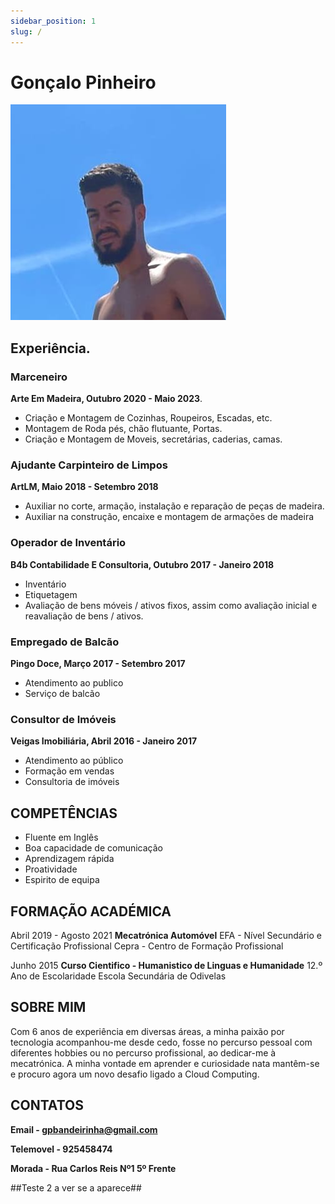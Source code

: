 ```yaml
---
sidebar_position: 1
slug: /
---
```


# Gonçalo Pinheiro 


![Alt text](<../static/img/foto gp 2.jpg>)

## Experiência.


### Marceneiro 

**Arte Em Madeira, Outubro 2020 - Maio 2023**.
- Criação e Montagem de Cozinhas, Roupeiros,
Escadas, etc.
- Montagem de Roda pés, chão flutuante, Portas.
- Criação e Montagem de Moveis, secretárias,
caderias, camas.

### Ajudante Carpinteiro de Limpos

**ArtLM, Maio 2018 - Setembro 2018** 
- Auxiliar no corte, armação, instalação e
reparação de peças de madeira.
- Auxiliar na construção, encaixe e montagem de
armações de madeira

### Operador de Inventário

**B4b Contabilidade E Consultoria, Outubro 2017 - Janeiro 2018**

- Inventário
- Etiquetagem
- Avaliação de bens móveis / ativos fixos, assim
como avaliação inicial e reavaliação de bens /
ativos.

### Empregado de Balcão

**Pingo Doce, Março 2017 - Setembro 2017**

- Atendimento ao publico
- Serviço de balcão

### Consultor de Imóveis

**Veigas Imobiliária, Abril 2016 - Janeiro 2017**

- Atendimento ao público
- Formação em vendas
- Consultoria de imóveis






## COMPETÊNCIAS

- Fluente em Inglês
- Boa capacidade de comunicação
- Aprendizagem rápida
- Proatividade
- Espirito de equipa


## FORMAÇÃO ACADÉMICA


Abril 2019 - Agosto 2021
**Mecatrónica Automóvel**
EFA - Nível Secundário e Certificação
Profissional
Cepra - Centro de Formação Profissional


Junho 2015
**Curso Cientifico - Humanistico de Linguas e Humanidade**
12.º Ano de Escolaridade
Escola Secundária de Odivelas


## SOBRE MIM 

Com 6 anos de experiência em
diversas áreas, a minha paixão por
tecnologia acompanhou-me desde
cedo, fosse no percurso pessoal com
diferentes hobbies ou no percurso
profissional, ao dedicar-me à
mecatrónica. A minha vontade em aprender e
curiosidade nata mantêm-se e
procuro agora um novo desafio
ligado a Cloud Computing.


## CONTATOS 

**Email - gpbandeirinha@gmail.com**

**Telemovel - 925458474**

**Morada - Rua Carlos Reis Nº1 5º Frente**



 ##Teste 2 a ver se a aparece##
 


